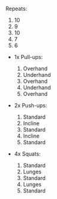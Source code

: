 Repeats:
1. 10
2. 9
3. 10
4. 7
5. 6  

- 1x Pull-ups:
	1. Overhand    
	2. Underhand
	3. Overhand    
	4. Underhand
	5. Overhand 

- 2x Push-ups:
	1. Standard    
	2. Incline    
	3. Standard
	4. Incline    
	5. Standard  

- 4x Squats:
	1. Standard    
	2. Lunges    
	3. Standard
	4. Lunges    
	5. Standard